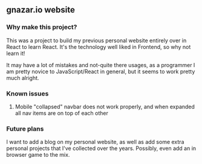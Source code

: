 ## gnazar.io website

### Why make this project?
This was a project to build my previous personal website entirely over in React to learn React.  It's the technology
well liked in Frontend, so why not learn it!

It may have a lot of mistakes and not-quite there usages, as a programmer I am pretty novice to
JavaScript/React in general, but it seems to work pretty much alright.

### Known issues
1. Mobile "collapsed" navbar does not work properly, and when expanded all nav items are on top of each other

### Future plans

I want to add a blog on my personal website, as well as add some extra personal projects that I've collected
over the years.  Possibly, even add an in browser game to the mix.
